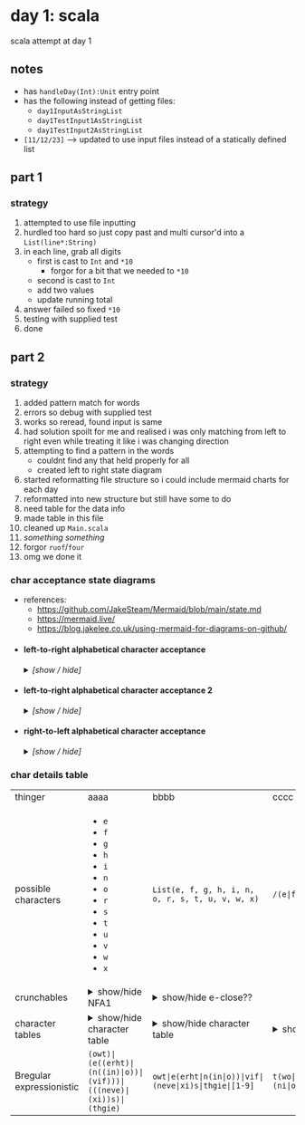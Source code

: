 # day 1: scala
  scala attempt at day 1
## notes
* has `handleDay(Int):Unit` entry point
* has the following instead of getting files:
  - `day1InputAsStringList`
  - `day1TestInput1AsStringList`
  - `day1TestInput2AsStringList`
* `[11/12/23]` --> updated to use input files instead of a statically defined list
## part 1
### strategy
1. attempted to use file inputting
2. hurdled too hard so just copy past and multi cursor'd into a `List(line*:String)`
3. in each line, grab all digits
    - first is cast to `Int` and `*10`
      * forgor for a bit that we needed to `*10`
    - second is cast to `Int`
    - add two values
    - update running total
4. answer failed so fixed `*10`
5. testing with supplied test
6. done

## part 2
### strategy
1. added pattern match for words
2. errors so debug with supplied test
3. works so reread, found input is same
4. had solution spoilt for me and realised i was only matching from left to right even while treating it like i was changing direction
5. attempting to find a pattern in the words
    * couldnt find any that held properly for all
    * created left to right state diagram
5. started reformatting file structure so i could include mermaid charts for each day
6. reformatted into new structure but still have some to do
7. need table for the data info
8. made table in this file
9. cleaned up `Main.scala`
10. *something something*
11. forgor `ruof`/`four`
12. omg we done it


### char acceptance state diagrams
* references:
  - https://github.com/JakeSteam/Mermaid/blob/main/state.md
  - https://mermaid.live/
  - https://blog.jakelee.co.uk/using-mermaid-for-diagrams-on-github/

<!-- ######################################################### -->
<ul>
  <!-- ======================================================= -->
  <!-- ======================================================= -->
  <li><h4>left-to-right alphabetical character acceptance</h4><details><summary><i>[show / hide]</i></summary>

```mermaid
stateDiagram-v2
  direction LR
    %% ------------------
    %% transition 2
    [*] --> s1: e
    [*] --> s2: f
    %% ...

    [*] --> s3: n
    [*] --> s4: o
    [*] --> s5: s

    %% ...
    [*] --> s6: t
    %% ...
    %% ------------------
    %% transition 2
    s1 --> s7: i
    s2 --> s8: i
    s2 --> s9: o

    s3 --> s10: i
    s4 --> s11: n
    s5 --> s12: e

    s5 --> s13: i
    s6 --> s14: h
    s6 --> s15: w
    %% ------------------
    %% transition 3
    s7 --> s16: g
    s8 --> s17: v
    s9 --> s18: u

    s10 --> s19: n
    s11 --> s20: e
    s12 --> s21: v

    s13 --> s22: x
    s14 --> s23: r
    s15 --> s24: o
    %% ------------------
    %% transition 4
    s16 --> s25: h
    s17 --> s26: e
    s18 --> s27: r

    s19 --> s28: e
    s20 --> [*]: ε
    s21 --> s29: e

    s22 --> [*]: ε
    s23 --> s30: e
    s24 --> [*]: ε
    %% ------------------
    %% transition 5
    s25 --> s31: t
    s26 --> [*]: ε
    s27 --> [*]: ε

    s28 --> [*]: ε
    %% ...
    s29 --> s32: n

    %% ...
    s30 --> s33: e
    %% ...
    %% ------------------
    %% transition 6
    s31 --> [*]: ε
    %% ...
    %% ...

    %% ...
    %% ...
    s32 --> [*]: ε

    %% ...
    s33 --> [*]: ε
    %% ...
```

  </details></li>
  <!-- ======================================================= -->
  <!-- ======================================================= -->
  <li><h4>left-to-right alphabetical character acceptance 2</h4><details><summary><i>[show / hide]</i></summary>

```mermaid

stateDiagram-v2
  direction LR
    %% ------------------
    s1 --> [*]: o
    s2 --> [*]: e
    s3 --> [*]: n
    s4 --> [*]: r
    s5 --> [*]: x
    s6 --> [*]: t

    s7 --> s2: e
    s8 --> s2: n
    s9 --> s2: v
    s10 --> s3: e
    s11 --> s4: u
    s12 --> s6: h

    s13 --> s7: r
    s14 --> s10: v
    s15 --> s12: g

    s16 --> s1: w
    s17 --> s8: i
    s16 --> s13: h
    s18 --> s9: i
    s18 --> s11: o
    s19 --> s5: i
    s19 --> s14: e
    s20 --> s15: i

    [*] --> s8: o
    [*] --> s16: t
    [*] --> s17: n
    [*] --> s18: f
    [*] --> s19: s
    [*] --> s20: e
```

  </details></li>
  <!-- ======================================================= -->
  <!-- ======================================================= -->
  <li><h4>right-to-left alphabetical character acceptance</h4><details><summary><i>[show / hide]</i></summary>

```mermaid

stateDiagram-v2
  direction RL
    %% ------------------
    [*] --> s1: o
    [*] --> s2: e
    [*] --> s3: n
    [*] --> s4: r
    [*] --> s5: x
    [*] --> s6: t

    s2 --> s7: e
    s2 --> s8: n
    s2 --> s9: v
    s3 --> s10: e
    s4 --> s11: u
    s6 --> s12: h

    s7 --> s13: r
    s10 --> s14: v
    s12 --> s15: g

    s1 --> s16: w
    s8 --> s17: i
    s13 --> s16: h
    s9 --> s18: i
    s11 --> s18: o
    s5 --> s19: i
    s14 --> s19: e
    s15 --> s20: i

    s8 --> [*]: o
    s16 --> [*]: t
    s17 --> [*]: n
    s18 --> [*]: f
    s19 --> [*]: s
    s20 --> [*]: e
```
  </details></li>
  <!-- ======================================================= -->
  <!-- ======================================================= -->
</ul>
<!-- ######################################################### -->

### char details table

<table>
  <!-- ------ ------ ------ ------ ------ -->
  <!-- ------ ------ ------ ------ ------ -->
  <tr>
    <!-- ------ ------ ------ ------ -->
    <td>thinger</td>
    <!-- ------ ------ ------ ------ -->
    <td>aaaa</td>
    <td>bbbb</td>
    <td>cccc</td>
    <td>dddd</td>
    <td>eeee</td>
    <!-- ------ ------ ------ ------ -->
  </tr>
  <!-- ------ ------ ------ ------ ------ -->
  <!-- ------ ------ ------ ------ ------ -->
  <tr>
    <!-- ------ ------ ------ ------ -->
    <td>possible characters</td>
    <!-- ------ ------ ------ ------ -->
    <td>
      <ul>
        <!--  -->
        <!--  -->
        <li><code>e</code></li>
        <li><code>f</code></li>
        <li><code>g</code></li>
        <li><code>h</code></li>
        <li><code>i</code></li>
        <li><code>n</code></li>
        <li><code>o</code></li>
        <li><code>r</code></li>
        <li><code>s</code></li>
        <li><code>t</code></li>
        <li><code>u</code></li>
        <li><code>v</code></li>
        <li><code>w</code></li>
        <li><code>x</code></li>
      </ul>
    </td>
    <!-- ------ ------ ------ ------ -->
    <td>
      <code>List(e, f, g, h, i, n, o, r, s, t, u, v, w, x)</code>
    </td>
    <!-- ------ ------ ------ ------ -->
    <td>
      <code>/(e|f|g|h|i|n|o|r|s|t|u|v|w|x)/</code>
    </td>
    <!-- ------ ------ ------ ------ -->
  </tr>
  <!-- ------ ------ ------ ------ ------ -->
  <!-- ------ ------ ------ ------ ------ -->
  <tr>
    <!-- ------ ------ ------ ------ -->
    <td>crunchables</td>
    <!-- ------ ------ ------ ------ -->
    <td>
<details><summary>show/hide NFA1</summary>

| state | e | f | g | h | i | n | o | r | s | t | u | v | w | x |     ε     |   |
| ----- | - | - | - | - | - | - | - | - | - | - | - | - | - | - | --------- | - |
| start | s1| s2|   |   |   | s3| s4|   | s5| s6|   |   |   |   |   start   |   |
|    s1 |   |   |   |   | s7|   |   |   |   |   |   |   |   |   |      s1   |   |
|    s2 |   |   |   |   | s8|   | s9|   |   |   |   |   |   |   |      s2   |   |
|    s3 |   |   |   |   |s10|   |   |   |   |   |   |   |   |   |      s3   |   |
|    s4 |   |   |   |   |   |s11|   |   |   |   |   |   |   |   |      s4   |   |
|    s5 |s12|   |   |   |s13|   |   |   |   |   |   |   |   |   |      s5   |   |
|    s6 |   |   |   |s14|   |   |   |   |   |   |   |   |s15|   |      s6   |   |
|    s7 |   |   |s16|   |   |   |   |   |   |   |   |   |   |   |      s7   |   |
|    s8 |   |   |   |   |   |   |   |   |   |   |   |s17|   |   |      s8   |   |
|    s9 |   |   |   |   |   |   |   |   |   |   |s18|   |   |   |      s9   |   |
|   s10 |   |   |   |   |   |s19|   |   |   |   |   |   |   |   |     s10   |   |
|   s11 |s20|   |   |   |   |   |   |   |   |   |   |   |   |   |     s11   |   |
|   s12 |   |   |   |   |   |   |   |   |   |   |   |s21|   |   |     s12   |   |
|   s13 |   |   |   |   |   |   |   |   |   |   |   |   |   |s22|     s13   |   |
|   s14 |   |   |   |   |   |   |   |s23|   |   |   |   |   |   |     s14   |   |
|   s15 |   |   |   |   |   |   |s24|   |   |   |   |   |   |   |     s15   |   |
|   s16 |   |   |   |s25|   |   |   |   |   |   |   |   |   |   |     s16   |   |
|   s17 |s26|   |   |   |   |   |   |   |   |   |   |   |   |   |     s17   |   |
|   s18 |   |   |   |   |   |   |   |s27|   |   |   |   |   |   |     s18   |   |
|   s19 |s28|   |   |   |   |   |   |   |   |   |   |   |   |   |     s19   |   |
|   s20 |   |   |   |   |   |   |   |   |   |   |   |   |   |   | s20,finiš |   |
|   s21 |s29|   |   |   |   |   |   |   |   |   |   |   |   |   |     s21   |   |
|   s22 |   |   |   |   |   |   |   |   |   |   |   |   |   |   | s22,finiš |   |
|   s23 |s30|   |   |   |   |   |   |   |   |   |   |   |   |   |     s23   |   |
|   s24 |   |   |   |   |   |   |   |   |   |   |   |   |   |   | s24,finiš |   |
|   s25 |s31|   |   |   |   |   |   |   |   |   |   |   |   |   |     s25   |   |
|   s26 |   |   |   |   |   |   |   |   |   |   |   |   |   |   | s26,finiš |   |
|   s27 |   |   |   |   |   |   |   |   |   |   |   |   |   |   | s27,finiš |   |
|   s28 |   |   |   |   |   |   |   |   |   |   |   |   |   |   | s28,finiš |   |
|   s29 |s32|   |   |   |   |   |   |   |   |   |   |   |   |   |     s29   |   |
|   s30 |s33|   |   |   |   |   |   |   |   |   |   |   |   |   |     s30   |   |
|   s31 |   |   |   |   |   |   |   |   |   |   |   |   |   |   | s31,finiš |   |
|   s32 |   |   |   |   |   |   |   |   |   |   |   |   |   |   | s32,finiš |   |
|   s33 |   |   |   |   |   |   |   |   |   |   |   |   |   |   | s33,finiš |   |
| finiš |   |   |   |   |   |   |   |   |   |   |   |   |   |   |   finiš   | * |

</details>
    </td>
    <!-- ------ ------ ------ ------ -->
    <td>
<details><summary>show/hide e-close??</summary>
* :derpwut:
| state | ε-closure |
| ----- | --------- |
| start |   start   |
|    s1 |      s1   |
|    s2 |      s2   |
|    s3 |      s3   |
|    s4 |      s4   |
|    s5 |      s5   |
|    s6 |      s6   |
|    s7 |      s7   |
|    s8 |      s8   |
|    s9 |      s9   |
|   s10 |     s10   |
|   s11 |     s11   |
|   s12 |     s12   |
|   s13 |     s13   |
|   s14 |     s14   |
|   s15 |     s15   |
|   s16 |     s16   |
|   s17 |     s17   |
|   s18 |     s18   |
|   s19 |     s19   |
|   s20 | s20,finiš |
|   s21 |     s21   |
|   s22 | s22,finiš |
|   s23 |     s23   |
|   s24 | s24,finiš |
|   s25 |     s25   |
|   s26 | s26,finiš |
|   s27 | s27,finiš |
|   s28 | s28,finiš |
|   s29 |     s29   |
|   s30 |     s30   |
|   s31 | s31,finiš |
|   s32 | s32,finiš |
|   s33 | s33,finiš |
| finiš |   finiš   |


</details>
    </td>
    <!-- ------ ------ ------ ------ -->
  </tr>
  <!-- ------ ------ ------ ------ ------ -->
  <!-- ------ ------ ------ ------ ------ -->
  <tr>
    <!-- ------ ------ ------ ------ -->
    <td>character tables</td>
    <!-- ------ ------ ------ ------ -->
    <td>
<details><summary>show/hide character table </summary>

| num | 0 | 1 | 2 | 3 | 4 | size |
| --- | - | - | - | - | - | ---- |
|  1  | o | n | e |...|...|   3  |
|  2  | t | w | o |...|...|   3  |
|  3  | t | h | r | e | e |   5  |
|  4  | f | o | u | r |...|   4  |
|  5  | f | i | v | e |...|   4  |
|  6  | s | i | x |...|...|   3  |
|  7  | s | e | v | e | n |   5  |
|  8  | e | i | g | h | t |   5  |
|  9  | n | i | n | e |...|   4  |


</details>
    </td>
    <!-- ------ ------ ------ ------ -->
    <td>
<details><summary>show/hide character table </summary>

| num | 0 | 1 | 2 | 3 | 4 | size |
| --- | - | - | - | - | - | ---- |
|  1  |...|...| o | n | e |   3  |
|  2  |...|...| t | w | o |   3  |
|  3  | t | h | r | e | e |   5  |
|  4  |...| f | o | u | r |   4  |
|  5  |...| f | i | v | e |   4  |
|  6  |...|...| s | i | x |   3  |
|  7  | s | e | v | e | n |   5  |
|  8  | e | i | g | h | t |   5  |
|  9  |...| n | i | n | e |   4  |


</details>
    </td>
    <!-- ------ ------ ------ ------ -->
    <td>
<details><summary>show/hide character table LR-ASC </summary>

| num | 0 | 1 | 2 | 3 | 4 | size |
| --- | - | - | - | - | - | ---- |
|  8  | e | i | g | h | t |   5  |
|  5  | f | i | v | e |...|   4  |
|  4  | f | o | u | r |...|   4  |
|  9  | n | i | n | e |...|   4  |
|  1  | o | n | e |...|...|   3  |
|  6  | s | i | x |...|...|   3  |
|  7  | s | e | v | e | n |   5  |
|  2  | t | w | o |...|...|   3  |
|  3  | t | h | r | e | e |   5  |


</details>
    </td>
    <!-- ------ ------ ------ ------ -->
    <td>
<details><summary>show/hide character table RL-ASC </summary>

| num | 0 | 1 | 2 | 3 | 4 | size |
| --- | - | - | - | - | - | ---- |
|  3  | t | h | r | e | e |   5  |
|  9  |...| n | i | n | e |   4  |
|  1  |...|...| o | n | e |   3  |
|  5  |...| f | i | v | e |   4  |
|  7  | s | e | v | e | n |   5  |
|  2  |...|...| t | w | o |   3  |
|  4  |...| f | o | u | r |   4  |
|  8  | e | i | g | h | t |   5  |
|  6  |...|...| s | i | x |   3  |


</details>
    </td>
    <!-- ------ ------ ------ ------ -->
  </tr>
  <!-- ------ ------ ------ ------ ------ -->
  <tr>
    <!-- ------ ------ ------ ------ -->
    <td>
      Bregular expressionistic
    </td>
    <!-- ------ ------ ------ ------ -->
    <td>
      <code>(owt)|(e((erht)|(n((in)|o))|(vif)))|(((neve)|(xi))s)|(thgie)</code>
    </td>
    <!-- ------ ------ ------ ------ -->
    <td>
      <code>owt|e(erht|n(in|o))|vif|(neve|xi)s|thgie|[1-9]</code>
    </td>
    <!-- ------ ------ ------ ------ -->
    <td>
      <code>t(wo|hree)|(ni|o)ne|s(even|ix)|f(ive|our)|eight</code>
    </td>
    <!-- ------ ------ ------ ------ -->
    <td>
      <code>t(wo|hree)|(ni|o)ne|s(even|ix)|f(ive|our)|eight|[1-9]</code>
    </td>
    <!-- ------ ------ ------ ------ -->
  </tr>
  <!-- ------ ------ ------ ------ ------ -->
</table>



